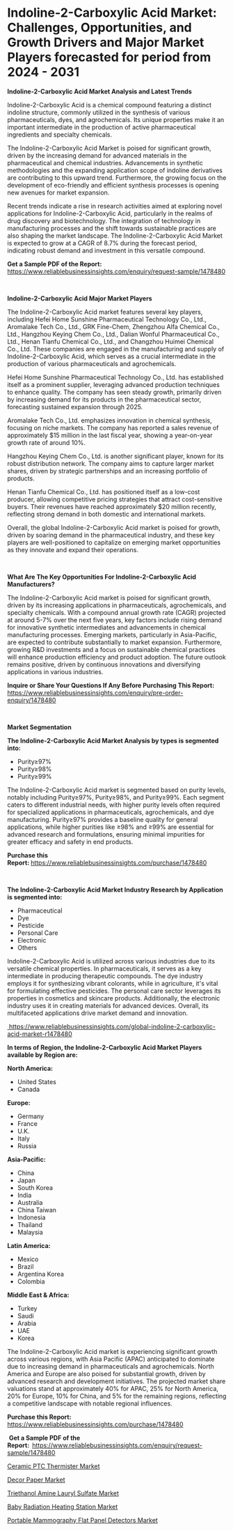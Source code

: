 <p><h1>Indoline-2-Carboxylic Acid Market: Challenges, Opportunities, and Growth Drivers and Major Market Players forecasted for period from 2024 - 2031</h1></p><p><strong>Indoline-2-Carboxylic Acid Market Analysis and Latest Trends</strong></p>
<p><p>Indoline-2-Carboxylic Acid is a chemical compound featuring a distinct indoline structure, commonly utilized in the synthesis of various pharmaceuticals, dyes, and agrochemicals. Its unique properties make it an important intermediate in the production of active pharmaceutical ingredients and specialty chemicals.</p><p>The Indoline-2-Carboxylic Acid Market is poised for significant growth, driven by the increasing demand for advanced materials in the pharmaceutical and chemical industries. Advancements in synthetic methodologies and the expanding application scope of indoline derivatives are contributing to this upward trend. Furthermore, the growing focus on the development of eco-friendly and efficient synthesis processes is opening new avenues for market expansion.</p><p>Recent trends indicate a rise in research activities aimed at exploring novel applications for Indoline-2-Carboxylic Acid, particularly in the realms of drug discovery and biotechnology. The integration of technology in manufacturing processes and the shift towards sustainable practices are also shaping the market landscape. The Indoline-2-Carboxylic Acid Market is expected to grow at a CAGR of 8.7% during the forecast period, indicating robust demand and investment in this versatile compound.</p></p>
<p><strong>Get a Sample PDF of the Report:&nbsp;</strong> <a href="https://www.reliablebusinessinsights.com/enquiry/request-sample/1478480?utm_campaign=97&utm_medium=2&utm_source=Github&utm_content=ia&utm_term=28092024&utm_id=indoline-2-carboxylic-acid">https://www.reliablebusinessinsights.com/enquiry/request-sample/1478480</a></p>
<p>&nbsp;</p>
<p><strong>Indoline-2-Carboxylic Acid Major Market Players</strong></p>
<p><p>The Indoline-2-Carboxylic Acid market features several key players, including Hefei Home Sunshine Pharmaceutical Technology Co., Ltd., Aromalake Tech Co., Ltd., GRK Fine-Chem, Zhengzhou Alfa Chemical Co., Ltd., Hangzhou Keying Chem Co., Ltd., Dalian Wonful Pharmaceutical Co., Ltd., Henan Tianfu Chemical Co., Ltd., and Changzhou Huimei Chemical Co., Ltd. These companies are engaged in the manufacturing and supply of Indoline-2-Carboxylic Acid, which serves as a crucial intermediate in the production of various pharmaceuticals and agrochemicals.</p><p>Hefei Home Sunshine Pharmaceutical Technology Co., Ltd. has established itself as a prominent supplier, leveraging advanced production techniques to enhance quality. The company has seen steady growth, primarily driven by increasing demand for its products in the pharmaceutical sector, forecasting sustained expansion through 2025.</p><p>Aromalake Tech Co., Ltd. emphasizes innovation in chemical synthesis, focusing on niche markets. The company has reported a sales revenue of approximately $15 million in the last fiscal year, showing a year-on-year growth rate of around 10%.</p><p>Hangzhou Keying Chem Co., Ltd. is another significant player, known for its robust distribution network. The company aims to capture larger market shares, driven by strategic partnerships and an increasing portfolio of products. </p><p>Henan Tianfu Chemical Co., Ltd. has positioned itself as a low-cost producer, allowing competitive pricing strategies that attract cost-sensitive buyers. Their revenues have reached approximately $20 million recently, reflecting strong demand in both domestic and international markets.</p><p>Overall, the global Indoline-2-Carboxylic Acid market is poised for growth, driven by soaring demand in the pharmaceutical industry, and these key players are well-positioned to capitalize on emerging market opportunities as they innovate and expand their operations.</p></p>
<p>&nbsp;</p>
<p><strong>What Are The Key Opportunities For Indoline-2-Carboxylic Acid Manufacturers?</strong></p>
<p><p>The Indoline-2-Carboxylic Acid market is poised for significant growth, driven by its increasing applications in pharmaceuticals, agrochemicals, and specialty chemicals. With a compound annual growth rate (CAGR) projected at around 5-7% over the next five years, key factors include rising demand for innovative synthetic intermediates and advancements in chemical manufacturing processes. Emerging markets, particularly in Asia-Pacific, are expected to contribute substantially to market expansion. Furthermore, growing R&D investments and a focus on sustainable chemical practices will enhance production efficiency and product adoption. The future outlook remains positive, driven by continuous innovations and diversifying applications in various industries.</p></p>
<p><strong>Inquire or Share Your Questions If Any Before Purchasing This Report:</strong> <a href="https://www.reliablebusinessinsights.com/enquiry/pre-order-enquiry/1478480?utm_campaign=97&utm_medium=2&utm_source=Github&utm_content=ia&utm_term=28092024&utm_id=indoline-2-carboxylic-acid">https://www.reliablebusinessinsights.com/enquiry/pre-order-enquiry/1478480</a></p>
<p>&nbsp;</p>
<p><strong>Market Segmentation</strong></p>
<p><strong>The Indoline-2-Carboxylic Acid Market Analysis by types is segmented into:</strong></p>
<p><ul><li>Purity≥97%</li><li>Purity≥98%</li><li>Purity≥99%</li></ul></p>
<p><p>The Indoline-2-Carboxylic Acid market is segmented based on purity levels, notably including Purity≥97%, Purity≥98%, and Purity≥99%. Each segment caters to different industrial needs, with higher purity levels often required for specialized applications in pharmaceuticals, agrochemicals, and dye manufacturing. Purity≥97% provides a baseline quality for general applications, while higher purities like ≥98% and ≥99% are essential for advanced research and formulations, ensuring minimal impurities for greater efficacy and safety in end products.</p></p>
<p><strong>Purchase this Report:&nbsp;</strong><a href="https://www.reliablebusinessinsights.com/purchase/1478480?utm_campaign=97&utm_medium=2&utm_source=Github&utm_content=ia&utm_term=28092024&utm_id=indoline-2-carboxylic-acid">https://www.reliablebusinessinsights.com/purchase/1478480</a></p>
<p>&nbsp;</p>
<p><strong>The Indoline-2-Carboxylic Acid Market Industry Research by Application is segmented into:</strong></p>
<p><ul><li>Pharmaceutical</li><li>Dye</li><li>Pesticide</li><li>Personal Care</li><li>Electronic</li><li>Others</li></ul></p>
<p><p>Indoline-2-Carboxylic Acid is utilized across various industries due to its versatile chemical properties. In pharmaceuticals, it serves as a key intermediate in producing therapeutic compounds. The dye industry employs it for synthesizing vibrant colorants, while in agriculture, it's vital for formulating effective pesticides. The personal care sector leverages its properties in cosmetics and skincare products. Additionally, the electronic industry uses it in creating materials for advanced devices. Overall, its multifaceted applications drive market demand and innovation.</p></p>
<p><a href="https://www.reliablebusinessinsights.com/global-indoline-2-carboxylic-acid-market-r1478480?utm_campaign=97&utm_medium=2&utm_source=Github&utm_content=ia&utm_term=28092024&utm_id=indoline-2-carboxylic-acid">&nbsp;https://www.reliablebusinessinsights.com/global-indoline-2-carboxylic-acid-market-r1478480</a></p>
<p><strong>In terms of Region, the Indoline-2-Carboxylic Acid Market Players available by Region are:</strong></p>
<p>
    <p> <strong> North America: </strong>
        <ul>
            <li>United States</li>
            <li>Canada</li>
        </ul>
        </p> 
    <p> <strong> Europe: </strong>
        <ul>
            <li>Germany</li>
            <li>France</li>
            <li>U.K.</li>
            <li>Italy</li>
            <li>Russia</li>
        </ul>
        </p> 
    <p> <strong> Asia-Pacific: </strong>
        <ul>
            <li>China</li>
            <li>Japan</li>
            <li>South Korea</li>
            <li>India</li>
            <li>Australia</li>
            <li>China Taiwan</li>
            <li>Indonesia</li>
            <li>Thailand</li>
            <li>Malaysia</li>
        </ul>
        </p> 
    <p> <strong> Latin America: </strong>
        <ul>
            <li>Mexico</li>
            <li>Brazil</li>
            <li>Argentina Korea</li>
            <li>Colombia</li>
        </ul>
        </p> 
    <p> <strong> Middle East & Africa: </strong>
        <ul>
            <li>Turkey</li>
            <li>Saudi</li>
            <li>Arabia</li>
            <li>UAE</li>
            <li>Korea</li>
        </ul>
    </p>
    </p>
<p><p>The Indoline-2-Carboxylic Acid market is experiencing significant growth across various regions, with Asia Pacific (APAC) anticipated to dominate due to increasing demand in pharmaceuticals and agrochemicals. North America and Europe are also poised for substantial growth, driven by advanced research and development initiatives. The projected market share valuations stand at approximately 40% for APAC, 25% for North America, 20% for Europe, 10% for China, and 5% for the remaining regions, reflecting a competitive landscape with notable regional influences.</p></p>
<p><strong>Purchase this Report: </strong><a href="https://www.reliablebusinessinsights.com/purchase/1478480?utm_campaign=97&utm_medium=2&utm_source=Github&utm_content=ia&utm_term=28092024&utm_id=indoline-2-carboxylic-acid">https://www.reliablebusinessinsights.com/purchase/1478480</a></p>
<p>&nbsp;<strong>Get a Sample PDF of the Report:&nbsp;&nbsp;</strong><a href="https://www.reliablebusinessinsights.com/enquiry/request-sample/1478480?utm_campaign=97&utm_medium=2&utm_source=Github&utm_content=ia&utm_term=28092024&utm_id=indoline-2-carboxylic-acid">https://www.reliablebusinessinsights.com/enquiry/request-sample/1478480</a></p>
<p><strong></strong></p>
<p><p><a href="https://github.com/michaelhall412/Market-Research-Report-List-1/blob/main/ceramic-ptc-thermister-market.md?utm_campaign=97&utm_medium=2&utm_source=Github&utm_content=ia&utm_term=28092024&utm_id=indoline-2-carboxylic-acid">Ceramic PTC Thermister Market</a></p><p><a href="https://www.linkedin.com/pulse/how-regional-markets-adapting-decor-paper-market-innovations-z8idf?utm_campaign=97&utm_medium=2&utm_source=Github&utm_content=ia&utm_term=28092024&utm_id=indoline-2-carboxylic-acid">Decor Paper Market</a></p><p><a href="https://github.com/darcy8m10dupre/Market-Research-Report-List-1/blob/main/triethanol-amine-lauryl-sulfate-market.md?utm_campaign=97&utm_medium=2&utm_source=Github&utm_content=ia&utm_term=28092024&utm_id=indoline-2-carboxylic-acid">Triethanol Amine Lauryl Sulfate Market</a></p><p><a href="https://issuu.com/reportprime-2/docs/baby-radiation-heating-station-mark_84d12a47f2945f?utm_campaign=97&utm_medium=2&utm_source=Github&utm_content=ia&utm_term=28092024&utm_id=indoline-2-carboxylic-acid">Baby Radiation Heating Station Market</a></p><p><a href="https://issuu.com/reportprime-2/docs/portable-mammography-flat-panel-det_474070c9c6ec61?utm_campaign=97&utm_medium=2&utm_source=Github&utm_content=ia&utm_term=28092024&utm_id=indoline-2-carboxylic-acid">Portable Mammography Flat Panel Detectors Market</a></p></p>